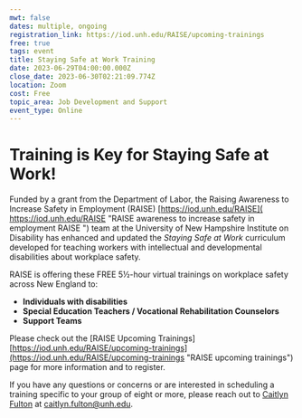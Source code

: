 ```yaml
---
mwt: false
dates: multiple, ongoing
registration_link: https://iod.unh.edu/RAISE/upcoming-trainings
free: true
tags: event
title: Staying Safe at Work Training
date: 2023-06-29T04:00:00.000Z
close_date: 2023-06-30T02:21:09.774Z
location: Zoom
cost: Free
topic_area: Job Development and Support
event_type: Online
---
```

# Training is Key for Staying Safe at Work!

Funded by a grant from the Department of Labor, the Raising Awareness to Increase Safety in Employment (RAISE) [https://iod.unh.edu/RAISE]( https://iod.unh.edu/RAISE "RAISE awareness to increase safety in employment RAISE ") team at the University of New Hampshire Institute on Disability has enhanced and updated the _Staying Safe at Work_ curriculum developed for teaching workers with intellectual and developmental disabilities about workplace safety.

RAISE is offering these FREE 5½-hour virtual trainings on workplace safety across New England to:

* **Individuals with disabilities**
* **Special Education Teachers / Vocational Rehabilitation Counselors**
* **Support Teams**

Please check out the \[RAISE Upcoming Trainings\]
[https://iod.unh.edu/RAISE/upcoming-trainings](https://iod.unh.edu/RAISE/upcoming-trainings "RAISE upcoming trainings") page for more information and to register.

If you have any questions or concerns or are interested in scheduling a training specific to your group of eight or more, please reach out to [Caitlyn Fulton](mailto:caitlyn.fulton@unh.edu "mailto:caitlyn.fulton@unh.edu") at [caitlyn.fulton@unh.edu](mailto:caitlyn.fulton@unh.edu "mailto:caitlyn.fulton@unh.edu").
